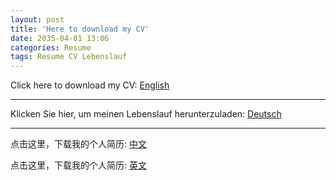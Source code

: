 ```yaml
---
layout: post
title: 'Here to download my CV'
date: 2035-04-01 13:06
categories: Resume
tags: Resume CV Lebenslauf
---
```


Click here to download my CV: [English](https://cloud.tu-braunschweig.de/s/pW28xaiHAow9cRS)

------------------


Klicken Sie hier, um meinen Lebenslauf herunterzuladen: [Deutsch](https://cloud.tu-braunschweig.de/s/ZYdPAPep5F8wNH8)

------------------


点击这里，下载我的个人简历: [中文](https://cloud.tu-braunschweig.de/s/mggpCCW2rd8nJMN)


点击这里，下载我的个人简历: [英文](https://cloud.tu-braunschweig.de/s/pW28xaiHAow9cRS)

